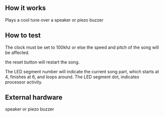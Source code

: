 <!---

This file is used to generate your project datasheet. Please fill in the information below and delete any unused
sections.

You can also include images in this folder and reference them in the markdown. Each image must be less than
512 kb in size, and the combined size of all images must be less than 1 MB.
-->

## How it works

Plays a cool tune over a speaker or piezo buzzer 

## How to test

The clock must be set to 100khz or else the speed and pitch of the song will be affected.

the reset button will restart the song.

The LED segment number will indicate the current song part, which starts at 4, finishes at 6, and loops around.
The LED segment dot, indicates processor activity.

## External hardware

speaker or piezo buzzer 
